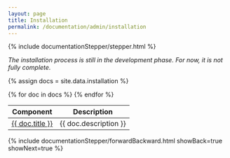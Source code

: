 ```yaml
---
layout: page
title: Installation
permalink: /documentation/admin/installation
---
```


<!-- Show the current active documentation page -->
{% include documentationStepper/stepper.html %}

<i>The installation process is still in the development phase. For now, it is not fully complete.</i>

{% assign docs = site.data.installation %}
<table>
  <thead>
    <tr>
      <th>Component</th>
      <th>Description</th>
    </tr>
  </thead>
  <tbody>
    {% for doc in docs %}
    <tr>
      <td><a href="{{ doc.path }}">{{ doc.title }}</a></td>
      <td>{{ doc.description }}</td>
    </tr>
    {% endfor %}
  </tbody>
</table>

<!-- Jump to next page -->
{% include documentationStepper/forwardBackward.html showBack=true showNext=true %}